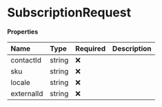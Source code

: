 # SubscriptionRequest

**Properties**

| Name       | Type   | Required | Description |
| :--------- | :----- | :------- | :---------- |
| contactId  | string | ❌       |             |
| sku        | string | ❌       |             |
| locale     | string | ❌       |             |
| externalId | string | ❌       |             |

